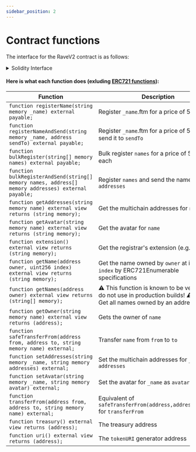 ```yaml
---
sidebar_position: 2
---
```


# Contract functions

The interface for the RaveV2 contract is as follows:

<details>
  <summary>Solidity Interface</summary>



    function approve(address to, uint256 tokenId) external;

    function balanceOf(address owner) external view returns (uint256);

    function bulkRegister(string[] memory names) external payable;

    function bulkRegisterAndSend(
        string[] memory names,
        address[] memory addresses
    ) external payable;

    function extension() external view returns (string memory);

    function f(uint256 p) external;

    function getAddresses(string memory name)
        external
        view
        returns (string memory);

    function getApproved(uint256 tokenId) external view returns (address);

    function getAvatar(string memory name)
        external
        view
        returns (string memory);

    function getName(address owner, uint256 index)
        external
        view
        returns (string memory);

    function getNames(address owner) external view returns (string[] memory);

    function getOwner(string memory name) external view returns (address);

    function isApprovedForAll(address owner, address operator)
        external
        view
        returns (bool);
    function name() external view returns (string memory);

    function owned(string memory name) external view returns (bool);

    function owner() external view returns (address);

    function ownerOf(uint256 tokenId) external view returns (address);

    function price() external view returns (uint256);

    function registerName(string memory _name) external payable;

    function registerNameAndSend(string memory _name, address sendTo)
        external
        payable;

    function renounceOwnership() external;

    function safeTransferFrom(
        address from,
        address to,
        uint256 tokenId
    ) external;

    function safeTransferFrom(
        address from,
        address to,
        string memory name
    ) external;

    function safeTransferFrom(
        address from,
        address to,
        uint256 tokenId,
        bytes memory data
    ) external;

    function setAddresses(string memory _name, string memory addresses)
        external;

    function setApprovalForAll(address operator, bool approved) external;

    function setAvatar(string memory _name, string memory avatar) external;

    function setURI(address newUri) external;

    function supportsInterface(bytes4 interfaceId) external view returns (bool);

    function symbol() external view returns (string memory);

    function tokenByIndex(uint256 index) external view returns (uint256);

    function tokenOfOwnerByIndex(address owner, uint256 index)
        external
        view
        returns (uint256);

    function tokenURI(uint256 tokenId) external view returns (string memory);

    function totalSupply() external view returns (uint256);

    function transferFrom(
        address from,
        address to,
        uint256 tokenId
    ) external;

    function transferFrom(
        address from,
        address to,
        string memory name
    ) external;

    function transferOwnership(address newOwner) external;

    function treasury() external view returns (address);

    function uri() external view returns (address);


</details>

#### Here is what each function does (exluding [ERC721 functions](https://docs.openzeppelin.com/contracts/2.x/api/token/erc721)):
| Function | Description |
|----------|-------------|
| `function registerName(string memory _name) external payable;`         | Register `_name`.ftm for a price of 5 FTM  |
| `function registerNameAndSend(string memory _name, address sendTo) external payable;` | Register `_name`.ftm for a price of 5 FTM and send it to `sendTo` |
| `function bulkRegister(string[] memory names) external payable;` | Bulk register `names` for a price of 5 FTM each |
| `function bulkRegisterAndSend(string[] memory names, address[] memory addresses) external payable;` | Register `names` and send the names to `addresses` |
| `function getAddresses(string memory name) external view returns (string memory);` | Get the multichain addresses for `name` |
| `function getAvatar(string memory name) external view returns (string memory);`| Get the avatar for `name` |
| `function extension() external view returns (string memory);` | Get the registrar's extension (e.g. ftm) |
| `function getName(address owner, uint256 index) external view returns (string memory);` | Get the name owned by `owner` at index `index` by ERC721Enumerable specifications |
| `function getNames(address owner) external view returns (string[] memory);`| ⚠ This function is known to be very slow, do not use in production builds! ⚠ <br /> Get all names owned by an address. |
| `function getOwner(string memory name) external view returns (address);` | Gets the owner of `name` |
| `function safeTransferFrom(address from, address to, string memory name) external;` | Transfer `name` from `from` to `to` |
| `function setAddresses(string memory _name, string memory addresses) external;` | Set the multichain addresses for `_name` as `addresses` |
| `function setAvatar(string memory _name, string memory avatar) external;` | Set the avatar for `_name` as `avatar` |
| `function transferFrom(address from, address to, string memory name) external;` | Equivalent of `safeTransferFrom(address,address,string)` for `transferFrom` |
| `function treasury() external view returns (address);` | The treasury address |
| `function uri() external view returns (address);` | The `tokenURI` generator address |